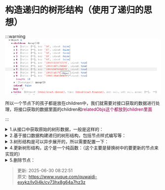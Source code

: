 # 构造递归的树形结构（使用了递归的思想）

 

:::warning
![1751016278571-6bc71e85-9de5-4900-b7a5-7725a1b07b13.png](./img/9Trc_nrCYQ534SGq/1751016278571-6bc71e85-9de5-4900-b7a5-7725a1b07b13-736258.png)

所以一个节点下的孩子都是放在children中，我们就需要对接口获取的数据进行处理，将接口获取的数据里面的children和<font style="color:rgb(142, 0, 75);">relatedObjs这个都放到children里面</font>

:::

<details class="lake-collapse"><summary id="ube00f7ce"><span class="ne-text">1.从接口中获取原始的树形数据，一般是这样的：</span></summary><p id="ud8d41c1e" class="ne-p"><img src="https://cdn.nlark.com/yuque/0/2025/png/53231833/1751014642643-4d19ab3b-fdbb-4c51-8a36-212e13f33215.png" width="590.6666666666666" id="u3b4a3c15" class="ne-image"></p></details>
<details class="lake-collapse"><summary id="u1192655f"><span class="ne-text">2.基于接口数据构建递归的树形结构，包括节点样式编写等：</span></summary><pre data-language="tsx" id="HGQer" class="ne-codeblock language-tsx"><code>  const loop = (node: any, isSearch?: boolean): DataNode =&gt; {
    if (!node || !node.name) {
      return {
        title: &quot;&quot;,
        key: node?.id || &quot;&quot;,
        isLeaf: true,
      };
    }
    // 获取当前节点的数据
    const strTitle = node.name;
    const index = searchValue ? strTitle.indexOf(searchValue) : -1;
    const beforeStr = index &gt; -1 ? strTitle.substring(0, index) : strTitle;
    const afterStr =
      index &gt; -1 ? strTitle.slice(index + searchValue.length) : &quot;&quot;;
    // 判断是否为目录节点 - 只检查 children
    const isDirectory = node.children;
    // 构建下拉菜单按钮
    const same = (
      &lt;&gt;
        &lt;Dropdown
          menu={{
            items: renderMoreitems(
              node.id.toString(),
              isDirectory,
              node,
              isSearch
            ),
          }}
          trigger={[&quot;click&quot;]}
        &gt;
          &lt;Button
            type=&quot;text&quot;
            size=&quot;small&quot;
            icon={&lt;IconFont type=&quot;icon-gengduo&quot; className=&quot;node-more-icon&quot; /&gt;}
            onClick={(e) =&gt; {
              e.stopPropagation();
              e.preventDefault();
              setLeft();
              setSelectedID(node.id.toString());
              setSelectedNode(node);
              if (node?.obj) {
                setObjid(node.obj.id);
              }
              // 如果有任务ID则设置，否则获取任务列表
              if (node.obj?.id) {
                setReftask(node.obj.id);
              } else {
                // 是叶子节点才会去获取任务列表
                if (!isDirectory) {
                  getTaskListByID(node.id);
                }
              }
              setSelectedKey(node.id);
            }}
          /&gt;
        &lt;/Dropdown&gt;
      &lt;/&gt;
    );
    // 构建标题部分
    let title =
      index &gt; -1 ? (
        &lt;&gt;
          &lt;Tooltip
            title={
              strTitle +
              `${
                !isDirectory
                  ? node?.obj?.style === 0
                    ? &quot;（瓦片集）&quot;
                    : &quot;（任务集）&quot;
                  : &quot;&quot;
              }`
            }
          &gt;
            &lt;span
              className=&quot;node-title&quot;
              onClick={() =&gt; {
                visionmanage(
                  node.id.toString(),
                  node,
                  node.obj?.refDataSet || node.obj?.id,
                  node?.obj?.refTask
                );
              }}
            &gt;
              {isDirectory ? (
                &lt;IconFont type=&quot;icon-wenjianjia&quot; className=&quot;node-title-icon&quot; /&gt;
              ) : node.obj.style === 0 ? (
                &lt;IconFont type=&quot;icon-wenjian&quot; className=&quot;node-title-icon&quot; /&gt;
              ) : (
                &lt;IconFont
                  type=&quot;icon-tubiaozhizuomoban&quot;
                  className=&quot;node-title-icon&quot;
                /&gt;
              )}
              {beforeStr}
              &lt;span className=&quot;site-tree-search-value&quot;&gt;{searchValue}&lt;/span&gt;
              {afterStr}
            &lt;/span&gt;
          &lt;/Tooltip&gt;
          &lt;span className=&quot;node-publish-wrap&quot;&gt;
            {node?.obj?.bPublish &amp;&amp; (
              &lt;Tooltip title=&quot;已发布&quot;&gt;
                &lt;IconFont className=&quot;publishicon&quot; type=&quot;icon-wei-&quot; /&gt;
              &lt;/Tooltip&gt;
            )}
          &lt;/span&gt;
          &lt;div&gt;{same}&lt;/div&gt;
        &lt;/&gt;
      ) : (
        &lt;&gt;
          &lt;Tooltip
            title={
              strTitle +
              `${
                !isDirectory
                  ? node?.obj?.style === 0
                    ? &quot;（瓦片集）&quot;
                    : &quot;（任务集）&quot;
                  : &quot;&quot;
              }`
            }
          &gt;
            &lt;span
              className=&quot;node-title&quot;
              onClick={() =&gt; {
                visionmanage(
                  node.id.toString(),
                  node,
                  node.obj?.refDataSet || node.obj?.id,
                  node?.obj?.refTask
                );
              }}
            &gt;
              {isDirectory ? (
                &lt;IconFont type=&quot;icon-wenjianjia&quot; className=&quot;node-title-icon&quot; /&gt;
              ) : node.obj.style === 0 ? (
                &lt;IconFont type=&quot;icon-wenjian&quot; className=&quot;node-title-icon&quot; /&gt;
              ) : (
                &lt;IconFont
                  type=&quot;icon-tubiaozhizuomoban&quot;
                  className=&quot;node-title-icon&quot;
                /&gt;
              )}
              {strTitle}
            &lt;/span&gt;
          &lt;/Tooltip&gt;
          &lt;span className=&quot;node-publish-wrap&quot;&gt;
            {node?.obj?.bPublish &amp;&amp; (
              &lt;Tooltip title=&quot;已发布&quot;&gt;
                &lt;IconFont className=&quot;publishicon&quot; type=&quot;icon-wei-&quot; /&gt;
              &lt;/Tooltip&gt;
            )}
          &lt;/span&gt;
          &lt;div&gt;{same}&lt;/div&gt;
        &lt;/&gt;
      );
    // 构建返回的节点数据
    const nodeData: DataNode = {
      title,
      key: node.id,
      isLeaf: !isDirectory,
    };
    // 处理子节点
    const childNodes: any[] = [];
    if (node.children &amp;&amp; node.children.length &gt; 0) {
      childNodes.push(...node.children);
    }
    if (node.relatedObjs &amp;&amp; node.relatedObjs.length &gt; 0) {
      childNodes.push(...node.relatedObjs);
    }
    // 如果有子节点，递归处理
    if (childNodes.length &gt; 0) {
      // 将节点分为目录和叶子节点
      const folderNodes = childNodes.filter((child) =&gt; child.children);
      const leafNodes = childNodes.filter((child) =&gt; !child.children);
      // 对目录和叶子节点分别进行排序
      folderNodes.sort((a, b) =&gt; (a.sequence || 0) - (b.sequence || 0));
      leafNodes.sort((a, b) =&gt; (a.sequence || 0) - (b.sequence || 0));
      // 先放置目录，再放置叶子节点
      nodeData.children = [
        ...folderNodes.map((child) =&gt; loop(child, undefined)),
        ...leafNodes.map((child) =&gt; loop(child, undefined)),
      ];
    }
    return nodeData;
  };</code></pre></details>
<details class="lake-collapse"><summary id="ud1378601"><span class="ne-text">3.树形结构是可以异步展开的，所以需要配置一下：</span></summary><pre data-language="tsx" id="ZiODL" class="ne-codeblock language-tsx"><code>  const onLoadData = async (treeNode: DataNode) =&gt; {
    // 获取当前节点的key
    const nodeKey = treeNode.key;
    try {
      // 如果是根节点，直接返回
      if (nodeKey === &quot;1&quot;) return;
      // 获取当前节点的数据
      const currentNode = findNodeByKey(isNotHandleData, nodeKey as any);
      if (!currentNode) return;
      // 发起请求获取子节点数据
      const response = await OneMapService.queryFoldById(nodeKey as string);
      // 使用 Set 去重
      setLoadKeys(Array.from(new Set([...loadKeys, nodeKey])));
      setExpandedKeys(Array.from(new Set([...expandedKeys, nodeKey])));
      if (response.data) {
        // 更新节点数据
        const updatedNode = {
          ...currentNode,
          children: response.data.children || [],
          relatedObjs: response.data.relatedObjs || [],
        };
        // 更新整个树数据
        const newTreeData = updateNodeInTree(
          isNotHandleData,
          nodeKey as any,
          updatedNode
        );
        setIsNotHandleData(newTreeData);
      }
    } catch (error) {
      console.error(&quot;加载节点数据失败:&quot;, error);
      message.error(&quot;加载节点数据失败&quot;);
    }
  };</code></pre></details>
<details class="lake-collapse"><summary id="ubed508d1"><span class="ne-text">4.更新树形结构，这个是一个纯函数：（这个主要是替换树中的要更新的节点来实现的）</span></summary><pre data-language="tsx" id="cznLP" class="ne-codeblock language-tsx"><code>const updateNodeInTree = (
  tree: any,
  key: string | number,
  updatedNode: any,
  isPublish?: boolean
): any =&gt; {
  if (!tree) return null;
  // 如果是目标节点，直接返回更新后的节点
  if (tree.id === key) {
    if (isPublish) {
    } else {
      return updatedNode;
    }
  }
  // 创建新的树对象
  const newTree = { ...tree };
  // 处理 children
  if (tree.children) {
    newTree.children = tree.children.map((child: any) =&gt;
      updateNodeInTree(child, key, updatedNode)
    );
  }
  if (tree.relatedObjs) {
    newTree.relatedObjs = tree.relatedObjs.map((obj: any) =&gt;
      updateNodeInTree(obj, key, updatedNode)
    );
  }
  return newTree;
};</code></pre></details>
<details class="lake-collapse"><summary id="ud21eca46"><span class="ne-text">5.删除节点：</span></summary><pre data-language="typescript" id="XBdLw" class="ne-codeblock language-typescript"><code>const deleteNodeFromTree = (tree: any, key: string | number): any =&gt; {
  if (!tree) return null;
  // 创建新的树对象
  const newTree = { ...tree };
  // 处理 children
  if (tree.children) {
    // 递归删除 children 中的节点
    newTree.children = tree.children
      .map((child: any) =&gt; {
        // 如果当前节点是要删除的节点，返回 null
        if (child.id === key) {
          return null;
        }
        // 否则递归处理子节点
        return deleteNodeFromTree(child, key);
      })
      .filter((child: any) =&gt; child !== null);
  }
  // 处理 relatedObjs
  if (tree.relatedObjs) {
    // 递归删除 relatedObjs 中的节点
    newTree.relatedObjs = tree.relatedObjs
      .map((obj: any) =&gt; {
        // 如果当前节点是要删除的节点，返回 null
        if (obj.id === key) {
          return null;
        }
        // 否则递归处理子节点
        return deleteNodeFromTree(obj, key);
      })
      .filter((obj: any) =&gt; obj !== null);
  }
  return newTree;
};</code></pre></details>


> 更新: 2025-06-30 08:22:51  
> 原文: <https://www.yuque.com/quwaidi-exykz/lv0i4k/cv73hx8g64a7hz3z>